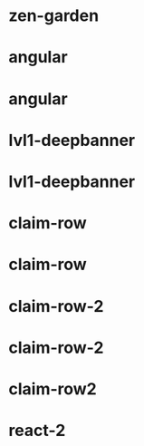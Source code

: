 # zen-garden
# angular
# angular
# lvl1-deepbanner
# lvl1-deepbanner
# claim-row
# claim-row
# claim-row-2
# claim-row-2
# claim-row2
# react-2

